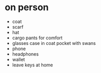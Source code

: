 # on person

- coat
- scarf
- hat
- cargo pants for comfort
- glasses case in coat pocket with swans
- phone
- headphones
- wallet
- leave keys at home
